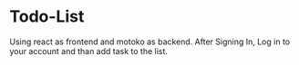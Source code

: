 # Todo-List
Using react as frontend and motoko as backend. After Signing In, Log in to your account and than add task to the list.

